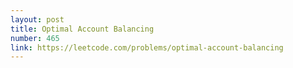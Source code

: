 ```yaml
---
layout: post
title: Optimal Account Balancing
number: 465
link: https://leetcode.com/problems/optimal-account-balancing
---
```

